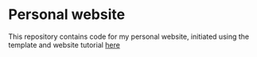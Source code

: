 # Personal website

This repository contains code for my personal website, initiated using the template and website tutorial [here](https://www.marvinschmitt.com/blog/website-tutorial-quarto/>)